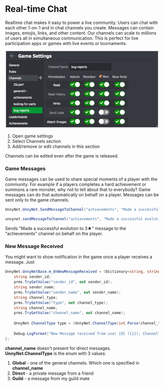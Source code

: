 # Real-time Chat

Realtime chat makes it easy to power a live community. Users can chat with each other 1-on-1 and in chat channels you create. Messages can contain images, emojis, links, and other content. Our channels can scale to millions of users all in simultaneous communication. This is perfect for live participation apps or games with live events or tournaments.

![Screenshot](../img/chat_1.jpg)

1.  Open game settings
2.  Select Channels section
3.  Add/remove or edit channels in this section

Channels can be edited even after the game is released.

### Game Messages
Game messages can be used to share special moments of a player with the community. For example if a players completes a hard achievement or summons a rare monster, why not to tell about that to everybody? Game messages can do that automatically on behalf on a player. Messages can be sent only to the game channels.
```csharp fct_label="Unity"
UnnyNet.UnnyNet.SendMessageToChannel("achievements", "Made a successful evolution to 3★");
```

```java fct_label="Java"
unnynet.sendMessageToChannel("achievements", "Made a successful evolution to 3★");
```

Sends "Made a successful evolution to 3★" message to the "achievements" channel on behalf on the player.

### New Message Received
You might want to show notification in the game once a player receives a message. Just 

```csharp fct_label="Unity"
UnnyNet.UnnyNetBase.m_OnNewMessageReceived = (Dictionary<string, string> prms) => {
    string sender_id;
    prms.TryGetValue("sender_id", out sender_id);
    string sender_name;
    prms.TryGetValue("sender_name", out sender_name);
    string channel_type;
    prms.TryGetValue("type", out channel_type);
    string channel_name;
    prms.TryGetValue("channel_name", out channel_name);

    UnnyNet.ChannelType type = (UnnyNet.ChannelType)int.Parse(channel_type);

    Debug.LogFormat("New Message received from user {0} ({1}); ChannelType = {2}", sender_name, sender_id, type);
};
```

**channel_name** doesn't present for direct messages.  **UnnyNet.ChannelType** is the enum with 3 values:

1.  **Global** - one of the general channels. Which one is specified in **channel_name**
2.  **Direct** - a private message from a friend
3.  **Guild** - a message from my guild mate 
